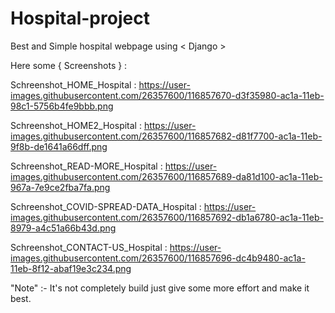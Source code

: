# Hospital-project
Best and Simple hospital webpage using < Django >
  
   Here some { Screenshots } :
   
   Schreenshot_HOME_Hospital :
                           https://user-images.githubusercontent.com/26357600/116857670-d3f35980-ac1a-11eb-98c1-5756b4fe9bbb.png 
                           
   Schreenshot_HOME2_Hospital :
                           https://user-images.githubusercontent.com/26357600/116857682-d81f7700-ac1a-11eb-9f8b-de1641a66dff.png
                     
   Schreenshot_READ-MORE_Hospital :
                           https://user-images.githubusercontent.com/26357600/116857689-da81d100-ac1a-11eb-967a-7e9ce2fba7fa.png
                           
   Schreenshot_COVID-SPREAD-DATA_Hospital :
                           https://user-images.githubusercontent.com/26357600/116857692-db1a6780-ac1a-11eb-8979-a4c51a66b43d.png
                           
   Schreenshot_CONTACT-US_Hospital :
                           https://user-images.githubusercontent.com/26357600/116857696-dc4b9480-ac1a-11eb-8f12-abaf19e3c234.png

"Note" :- It's not completely build just give some more effort and make it best.
